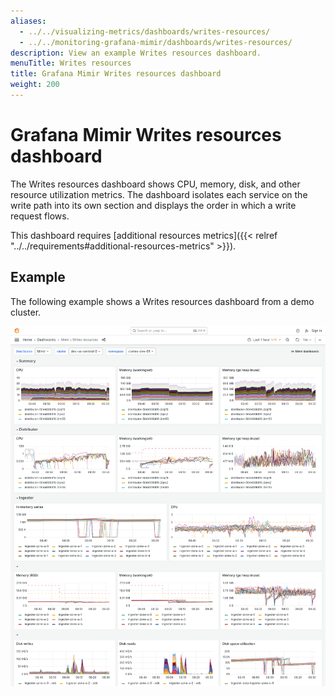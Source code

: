 ```yaml
---
aliases:
  - ../../visualizing-metrics/dashboards/writes-resources/
  - ../../monitoring-grafana-mimir/dashboards/writes-resources/
description: View an example Writes resources dashboard.
menuTitle: Writes resources
title: Grafana Mimir Writes resources dashboard
weight: 200
---
```


# Grafana Mimir Writes resources dashboard

The Writes resources dashboard shows CPU, memory, disk, and other resource utilization metrics.
The dashboard isolates each service on the write path into its own section and displays the order in which a write request flows.

This dashboard requires [additional resources metrics]({{< relref "../../requirements#additional-resources-metrics" >}}).

## Example

The following example shows a Writes resources dashboard from a demo cluster.

![Grafana Mimir writes resources dashboard](mimir-writes-resources.png)
